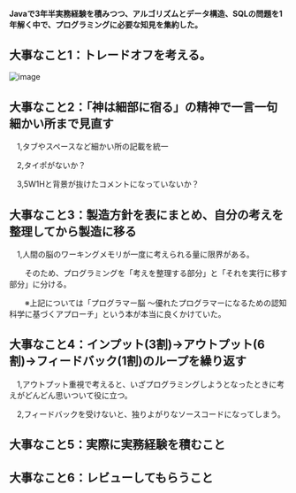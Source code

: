 #### Javaで3年半実務経験を積みつつ、アルゴリズムとデータ構造、SQLの問題を1年解く中で、プログラミングに必要な知見を集約した。

## 大事なこと1：トレードオフを考える。
![image](https://github.com/hiroto114/Recursion_Java_ProblemsList/assets/147373496/fe15e3e2-6fbe-47d3-9f2e-0ac09cb07827)

## 大事なこと2：「神は細部に宿る」の精神で一言一句細かい所まで見直す
　1,タブやスペースなど細かい所の記載を統一

　2,タイポがないか？

　3,5W1Hと背景が抜けたコメントになっていないか？

## 大事なこと3：製造方針を表にまとめ、自分の考えを整理してから製造に移る
　1,人間の脳のワーキングメモリが一度に考えられる量に限界がある。


　　そのため、プログラミングを「考えを整理する部分」と「それを実行に移す部分」に分ける。


　　※上記については「プログラマー脳 ～優れたプログラマーになるための認知科学に基づくアプローチ」という本が本当に良くかけていた。

## 大事なこと4：インプット(3割)→アウトプット(6割)→フィードバック(1割)のループを繰り返す
　1,アウトプット重視で考えると、いざプログラミングしようとなったときに考えがどんどん思いついて役に立つ。

　2,フィードバックを受けないと、独りよがりなソースコードになってしまう。

## 大事なこと5：実際に実務経験を積むこと

## 大事なこと6：レビューしてもらうこと

